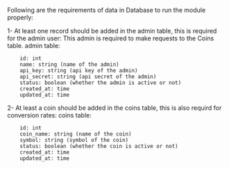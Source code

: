 Following are the requirements of data in Database to run the module properly:

1- At least one record should be added in the admin table, this is required for the admin user:
This admin is required to make requests to the Coins table.
admin table:

```
    id: int
    name: string (name of the admin)
    api_key: string (api key of the admin)
    api_secret: string (api secret of the admin)
    status: boolean (whether the admin is active or not)
    created_at: time
    updated_at: time
```

2- At least a coin should be added in the coins table, this is also requird for conversion rates:
coins table:

```
    id: int
    coin_name: string (name of the coin)
    symbol: string (symbol of the coin)
    status: boolean (whether the coin is active or not)
    created_at: time
    updated_at: time
```